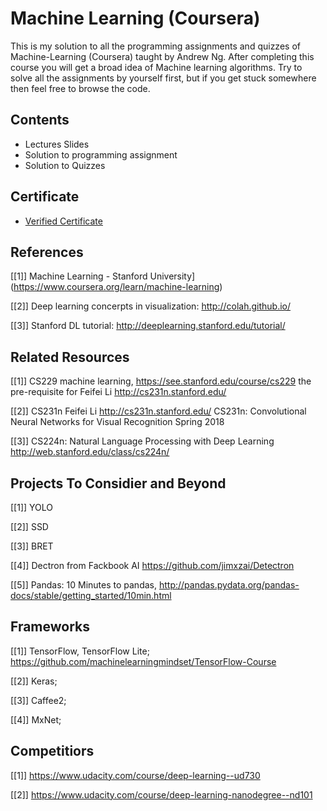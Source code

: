# Machine Learning (Coursera)
This is my solution to all the programming assignments and quizzes of Machine-Learning (Coursera) taught by Andrew Ng. After completing this course you will get a broad idea of Machine learning algorithms. Try to solve all the assignments by yourself first, but if you get stuck somewhere then feel free to browse the code.

## Contents
* Lectures Slides
* Solution to programming assignment
* Solution to Quizzes

## Certificate
* [Verified Certificate](https://www.coursera.org/account/accomplishments/certificate/GDDBFB572MUQ)

## References
[[1]] Machine Learning - Stanford University](https://www.coursera.org/learn/machine-learning)

[[2]] Deep learning concerpts in visualization: http://colah.github.io/

[[3]] Stanford DL tutorial: http://deeplearning.stanford.edu/tutorial/

## Related Resources
[[1]] CS229 machine learning, https://see.stanford.edu/course/cs229 the pre-requisite for Feifei Li http://cs231n.stanford.edu/   


[[2]] CS231n Feifei Li http://cs231n.stanford.edu/ CS231n: Convolutional Neural Networks for Visual Recognition
Spring 2018

[[3]] CS224n: Natural Language Processing with Deep Learning http://web.stanford.edu/class/cs224n/

## Projects To Considier and Beyond
[[1]] YOLO

[[2]] SSD

[[3]] BRET

[[4]] Dectron from Fackbook AI  https://github.com/jimxzai/Detectron

[[5]] Pandas: 10 Minutes to pandas, http://pandas.pydata.org/pandas-docs/stable/getting_started/10min.html





## Frameworks
[[1]] TensorFlow, TensorFlow Lite; https://github.com/machinelearningmindset/TensorFlow-Course

[[2]] Keras;

[[3]] Caffee2;

[[4]] MxNet;



## Competitiors
[[1]] https://www.udacity.com/course/deep-learning--ud730

[[2]] https://www.udacity.com/course/deep-learning-nanodegree--nd101
